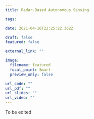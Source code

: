 ```yaml
---
title: Radar-Based Autonomous Sensing

tags:

date: 2021-04-16T22:25:22.362Z

draft: false
featured: false

external_link: ""

image:
  filename: featured
  focal_point: Smart
  preview_only: false

url_code: ""
url_pdf: ""
url_slides: ""
url_video: ""
---
```

To be edited
